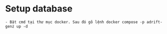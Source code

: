 # Setup database 
    - Bật cmd tại thư mục docker. Sau đó gõ lệnh docker compose -p adrift-genz up -d